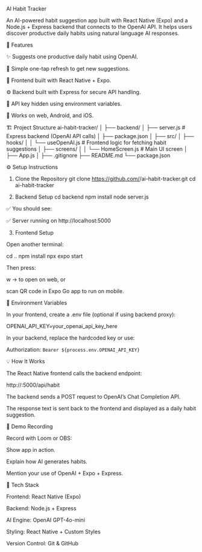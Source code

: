 AI Habit Tracker

An AI-powered habit suggestion app built with React Native (Expo) and a Node.js + Express backend that connects to the OpenAI API.
It helps users discover productive daily habits using natural language AI responses.

🚀 Features

✨ Suggests one productive daily habit using OpenAI.

🔄 Simple one-tap refresh to get new suggestions.

🧩 Frontend built with React Native + Expo.

⚙️ Backend built with Express for secure API handling.

🔐 API key hidden using environment variables.

📱 Works on web, Android, and iOS.

🏗️ Project Structure
ai-habit-tracker/
│
├── backend/
│   ├── server.js          # Express backend (OpenAI API calls)
│   ├── package.json
│
├── src/
│   ├── hooks/
│   │   └── useOpenAI.js   # Frontend logic for fetching habit suggestions
│   ├── screens/
│   │   └── HomeScreen.js  # Main UI screen
│   ├── App.js
│
├── .gitignore
├── README.md
└── package.json

⚙️ Setup Instructions
1. Clone the Repository
git clone https://github.com/<your-username>/ai-habit-tracker.git
cd ai-habit-tracker

2. Backend Setup
cd backend
npm install
node server.js


✅ You should see:

✅ Server running on http://localhost:5000

3. Frontend Setup

Open another terminal:

cd ..
npm install
npx expo start


Then press:

w → to open on web, or

scan QR code in Expo Go app to run on mobile.

🔑 Environment Variables

In your frontend, create a .env file (optional if using backend proxy):

OPENAI_API_KEY=your_openai_api_key_here


In your backend, replace the hardcoded key or use:

Authorization: `Bearer ${process.env.OPENAI_API_KEY}`

💡 How It Works

The React Native frontend calls the backend endpoint:

http://<your-local-ip>:5000/api/habit


The backend sends a POST request to OpenAI’s Chat Completion API.

The response text is sent back to the frontend and displayed as a daily habit suggestion.

🎥 Demo Recording

Record with Loom or OBS:

Show app in action.

Explain how AI generates habits.

Mention your use of OpenAI + Expo + Express.

🧰 Tech Stack

Frontend: React Native (Expo)

Backend: Node.js + Express

AI Engine: OpenAI GPT-4o-mini

Styling: React Native + Custom Styles

Version Control: Git & GitHub



